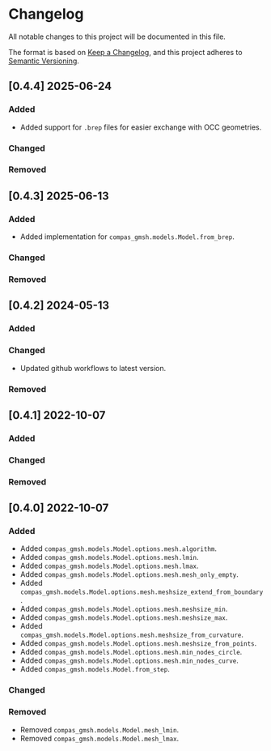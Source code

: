 # Changelog

All notable changes to this project will be documented in this file.

The format is based on [Keep a Changelog](https://keepachangelog.com/en/1.0.0/),
and this project adheres to [Semantic Versioning](https://semver.org/spec/v2.0.0.html).

## [0.4.4] 2025-06-24

### Added

* Added support for `.brep` files for easier exchange with OCC geometries.

### Changed

### Removed


## [0.4.3] 2025-06-13

### Added

* Added implementation for `compas_gmsh.models.Model.from_brep`.

### Changed

### Removed


## [0.4.2] 2024-05-13

### Added

### Changed

* Updated github workflows to latest version.

### Removed


## [0.4.1] 2022-10-07

### Added

### Changed

### Removed


## [0.4.0] 2022-10-07

### Added

* Added `compas_gmsh.models.Model.options.mesh.algorithm`.
* Added `compas_gmsh.models.Model.options.mesh.lmin`.
* Added `compas_gmsh.models.Model.options.mesh.lmax`.
* Added `compas_gmsh.models.Model.options.mesh.mesh_only_empty`.
* Added `compas_gmsh.models.Model.options.mesh.meshsize_extend_from_boundary`.
* Added `compas_gmsh.models.Model.options.mesh.meshsize_min`.
* Added `compas_gmsh.models.Model.options.mesh.meshsize_max`.
* Added `compas_gmsh.models.Model.options.mesh.meshsize_from_curvature`.
* Added `compas_gmsh.models.Model.options.mesh.meshsize_from_points`.
* Added `compas_gmsh.models.Model.options.mesh.min_nodes_circle`.
* Added `compas_gmsh.models.Model.options.mesh.min_nodes_curve`.
* Added `compas_gmsh.models.Model.from_step`.

### Changed

### Removed

* Removed `compas_gmsh.models.Model.mesh_lmin`.
* Removed `compas_gmsh.models.Model.mesh_lmax`.

